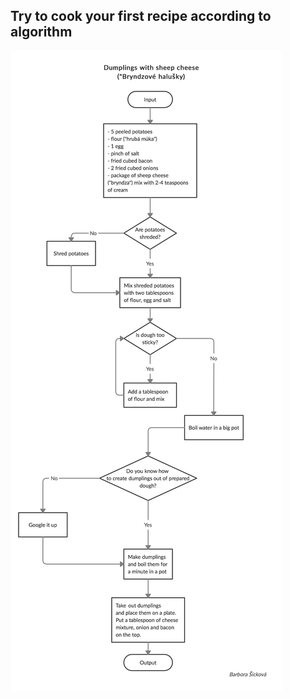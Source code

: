 ## Try to cook your first recipe according to algorithm

![Bryndove halusky](Bryndzove_halusky.png)
   
